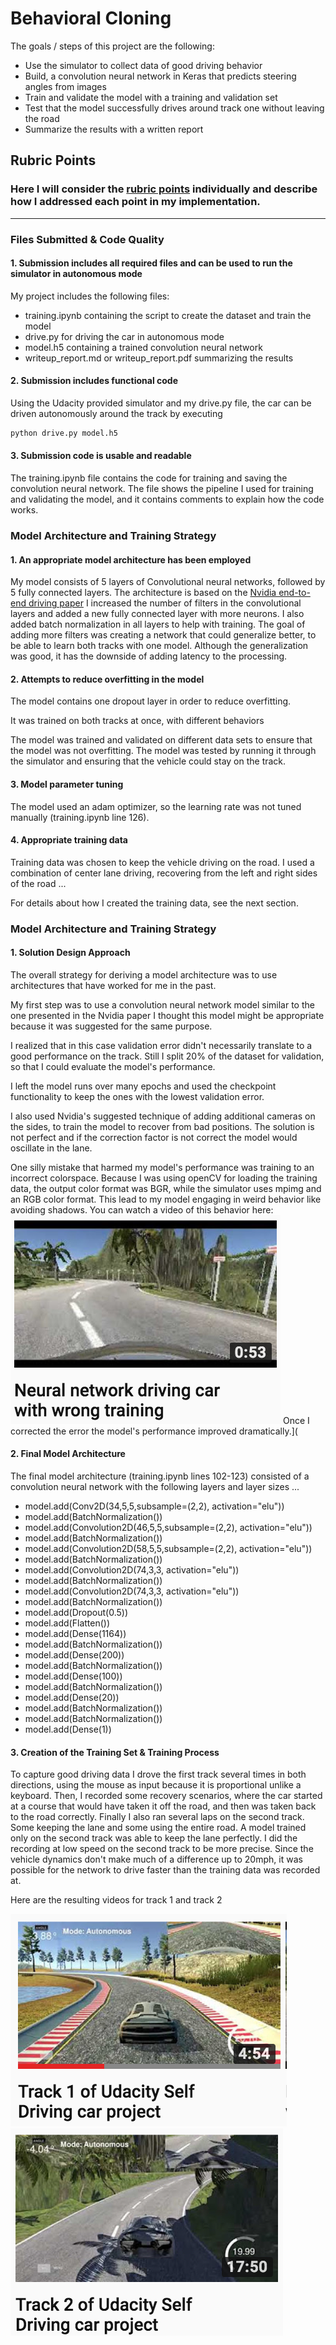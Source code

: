 # **Behavioral Cloning** 

The goals / steps of this project are the following:
* Use the simulator to collect data of good driving behavior
* Build, a convolution neural network in Keras that predicts steering angles from images
* Train and validate the model with a training and validation set
* Test that the model successfully drives around track one without leaving the road
* Summarize the results with a written report


[//]: # (Image References)

[image1]: ./examples/training_problems.png "Training Problems"
[image2]: ./examples/track1.png "Track1"
[image3]: ./examples/track2.png "Track2"


## Rubric Points
### Here I will consider the [rubric points](https://review.udacity.com/#!/rubrics/432/view) individually and describe how I addressed each point in my implementation.  

---
### Files Submitted & Code Quality

#### 1. Submission includes all required files and can be used to run the simulator in autonomous mode

My project includes the following files:
* training.ipynb containing the script to create the dataset and train the model
* drive.py for driving the car in autonomous mode
* model.h5 containing a trained convolution neural network 
* writeup_report.md or writeup_report.pdf summarizing the results

#### 2. Submission includes functional code
Using the Udacity provided simulator and my drive.py file, the car can be driven autonomously around the track by executing 
```sh
python drive.py model.h5
```

#### 3. Submission code is usable and readable

The training.ipynb file contains the code for training and saving the convolution neural network. The file shows the pipeline I used for training and validating the model, and it contains comments to explain how the code works.

### Model Architecture and Training Strategy

#### 1. An appropriate model architecture has been employed

My model consists of 5 layers of Convolutional neural networks, followed by 5 fully connected layers. The architecture is based on the [Nvidia end-to-end driving paper](https://arxiv.org/abs/1604.07316)
I increased the number of filters in the convolutional layers and added a new fully connected layer with more neurons.
I also added batch normalization in all layers to help with training.
The goal of adding more filters was creating a network that could generalize better, to be able to learn both tracks with one model. Although the generalization was good, it has the downside of adding latency to the processing.

#### 2. Attempts to reduce overfitting in the model

The model contains one dropout layer in order to reduce overfitting.

It was trained on both tracks at once, with different behaviors

The model was trained and validated on different data sets to ensure that the model was not overfitting. The model was tested by running it through the simulator and ensuring that the vehicle could stay on the track.

#### 3. Model parameter tuning

The model used an adam optimizer, so the learning rate was not tuned manually (training.ipynb line 126).

#### 4. Appropriate training data

Training data was chosen to keep the vehicle driving on the road. I used a combination of center lane driving, recovering from the left and right sides of the road ... 

For details about how I created the training data, see the next section. 

### Model Architecture and Training Strategy

#### 1. Solution Design Approach

The overall strategy for deriving a model architecture was to use architectures that have worked for me in the past.

My first step was to use a convolution neural network model similar to the one presented in the Nvidia paper I thought this model might be appropriate because it was suggested for the same purpose.

I realized that in this case validation error didn't necessarily translate to a good performance on the track. Still I split 20% of the dataset for validation, so that I could evaluate the model's performance.

I left the model runs over many epochs and used the checkpoint functionality to keep the ones with the lowest validation error.

I also used Nvidia's suggested technique of adding additional cameras on the sides, to train the model to recover from bad positions. The solution is not perfect and if the correction factor is not correct the model would oscillate in the lane. 

One silly mistake that harmed my model's performance was training to an incorrect colorspace. Because I was using openCV for loading the training data, the output color format was BGR, while the simulator uses mpimg and an RGB color format. 
This lead to my model engaging in weird behavior like avoiding shadows. You can watch a video of this behavior here:  
[![image1]](https://www.youtube.com/watch?v=WsGICYafbP8)
Once I corrected the error the model's performance improved dramatically.](


#### 2. Final Model Architecture

The final model architecture (training.ipynb lines 102-123) consisted of a convolution neural network with the following layers and layer sizes ...

* model.add(Conv2D(34,5,5,subsample=(2,2), activation="elu"))
* model.add(BatchNormalization())
* model.add(Convolution2D(46,5,5,subsample=(2,2), activation="elu"))
* model.add(BatchNormalization())
* model.add(Convolution2D(58,5,5,subsample=(2,2), activation="elu"))
* model.add(BatchNormalization())
* model.add(Convolution2D(74,3,3, activation="elu"))
* model.add(BatchNormalization())
* model.add(Convolution2D(74,3,3, activation="elu"))
* model.add(BatchNormalization())
* model.add(Dropout(0.5))
* model.add(Flatten())
* model.add(Dense(1164))
* model.add(BatchNormalization())
* model.add(Dense(200))
* model.add(BatchNormalization())
* model.add(Dense(100))
* model.add(BatchNormalization())
* model.add(Dense(20))
* model.add(BatchNormalization())
* model.add(BatchNormalization())
* model.add(Dense(1))


#### 3. Creation of the Training Set & Training Process

To capture good driving data I drove the first track several times in both directions, using the mouse as input because it is proportional unlike a keyboard.
Then, I recorded some recovery scenarios, where the car started at a course that would have taken it off the road, and then was taken back to the road correctly.
Finally I also ran several laps on the second track. Some keeping the lane and some using the entire road. A model trained only on the second track was able to keep the lane perfectly.
I did the recording at low speed on the second track to be more precise. Since the vehicle dynamics don't make much of a difference up to 20mph, it was possible for the network to drive faster than the training data was recorded at.

Here are the resulting videos for track 1 and track 2

[![image2]](https://www.youtube.com/watch?v=IssoLpW3kh0) [![image3]](https://www.youtube.com/watch?v=ayG4ItZhvhw)

